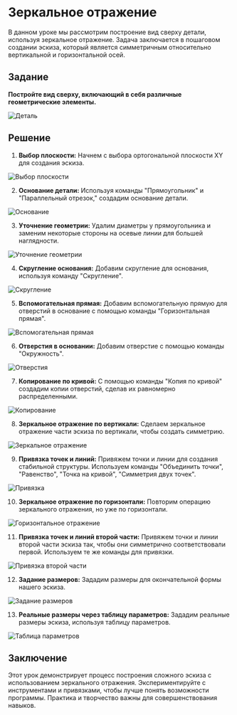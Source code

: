 # Зеркальное отражение

В данном уроке мы рассмотрим построение вид сверху детали, используя зеркальное отражение. Задача заключается в пошаговом создании эскиза, который является симметричным относительно вертикальной и горизонтальной осей.

## Задание

**Постройте вид сверху, включающий в себя различные геометрические элементы.**

![Деталь](image-22.png)

## Решение

1. **Выбор плоскости:** Начнем с выбора ортогональной плоскости XY для создания эскиза.

![Выбор плоскости](image-23.png)

2. **Основание детали:** Используя команды "Прямоугольник" и "Параллельный отрезок," создадим основание детали.

![Основание](image-24.png)

3. **Уточнение геометрии:** Удалим диаметры у прямоугольника и заменим некоторые стороны на осевые линии для большей наглядности.

![Уточнение геометрии](image-25.png)

4. **Скругление основания:** Добавим скругление для основания, используя команду "Скругление".

![Скругление](image-26.png)

5. **Вспомогательная прямая:** Добавим вспомогательную прямую для отверстий в основание с помощью команды "Горизонтальная прямая".

![Вспомогательная прямая](image-27.png)

6. **Отверстия в основании:** Добавим отверстие с помощью команды "Окружность".

![Отверстия](image-28.png)

7. **Копирование по кривой:** С помощью команды "Копия по кривой" создадим копии отверстий, сделав их равномерно распределенными.

![Копирование](image-29.png)

8. **Зеркальное отражение по вертикали:** Сделаем зеркальное отражение части эскиза по вертикали, чтобы создать симметрию.

![Зеркальное отражение](image-32.png)

9. **Привязка точек и линий:** Привяжем точки и линии для создания стабильной структуры. Используем команды "Объединить точки", "Равенство", "Точка на кривой", "Симметрия двух точек".

![Привязка](image-33.png)

10. **Зеркальное отражение по горизонтали:** Повторим операцию зеркального отражения, но уже по горизонтали.

![Горизонтальное отражение](image-34.png)

11. **Привязка точек и линий второй части:** Привяжем точки и линии второй части эскиза так, чтобы они симметрично соответствовали первой. Используем те же команды для привязки.

![Привязка второй части](image-35.png)

12. **Задание размеров:** Зададим размеры для окончательной формы нашего эскиза.

![Задание размеров](image-36.png)

13. **Реальные размеры через таблицу параметров:** Зададим реальные размеры эскиза, используя таблицу параметров.

![Таблица параметров](image-37.png)

## Заключение

Этот урок демонстрирует процесс построения сложного эскиза с использованием зеркального отражения. Экспериментируйте с инструментами и привязками, чтобы лучше понять возможности программы. Практика и творчество важны для совершенствования навыков.
